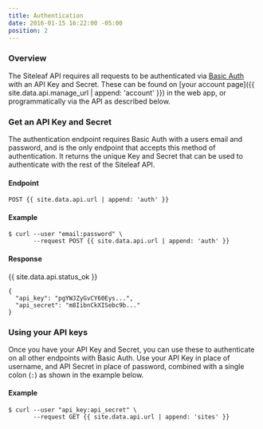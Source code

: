 ```yaml
---
title: Authentication
date: 2016-01-15 16:22:00 -05:00
position: 2
---
```


### Overview

The Siteleaf API requires all requests to be authenticated via [Basic Auth](https://en.wikipedia.org/wiki/Basic_access_authentication) with an API Key and Secret. These can be found on [your account page]({{ site.data.api.manage_url | append: 'account' }}) in the web app, or programmatically via the API as described below.

### Get an API Key and Secret

The authentication endpoint requires Basic Auth with a users email and password, and is the only endpoint that accepts this method of authentication. It returns the unique Key and Secret that can be used to authenticate with the rest of the Siteleaf API.

#### Endpoint

~~~
POST {{ site.data.api.url | append: 'auth' }}
~~~

#### Example

~~~
$ curl --user "email:password" \
       --request POST {{ site.data.api.url | append: 'auth' }}
~~~

#### Response
{{ site.data.api.status_ok }}
~~~
{
  "api_key": "pgYWJZyGvCY60Eys...",
  "api_secret": "m8IibnCkXISebc9b..."
}
~~~

### Using your API keys

Once you have your API Key and Secret, you can use these to authenticate on all other endpoints with Basic Auth. Use your API Key in place of username, and API Secret in place of password, combined with a single colon (`:`) as shown in the example below.

#### Example

~~~
$ curl --user "api_key:api_secret" \
       --request GET {{ site.data.api.url | append: 'sites' }}
~~~